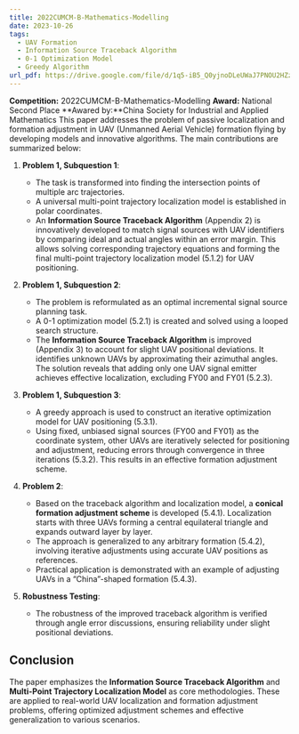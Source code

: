 ```yaml
---
title: 2022CUMCM-B-Mathematics-Modelling
date: 2023-10-26
tags:
  - UAV Formation
  - Information Source Traceback Algorithm
  - 0-1 Optimization Model
  - Greedy Algorithm
url_pdf: https://drive.google.com/file/d/1q5-iB5_Q0yjnoDLeUWaJ7PNOU2HZz7UA/view?usp=sharing
---
```

**Competition:** 2022CUMCM-B-Mathematics-Modelling
**Award:** National Second Place
**Awared by:**China Society for Industrial and Applied Mathematics
This paper addresses the problem of passive localization and formation adjustment in UAV (Unmanned Aerial Vehicle) formation flying by developing models and innovative algorithms. The main contributions are summarized below:

1. **Problem 1, Subquestion 1**:
   - The task is transformed into finding the intersection points of multiple arc trajectories.
   - A universal multi-point trajectory localization model is established in polar coordinates.
   - An **Information Source Traceback Algorithm** (Appendix 2) is innovatively developed to match signal sources with UAV identifiers by comparing ideal and actual angles within an error margin. This allows solving corresponding trajectory equations and forming the final multi-point trajectory localization model (5.1.2) for UAV positioning.

2. **Problem 1, Subquestion 2**:
   - The problem is reformulated as an optimal incremental signal source planning task.
   - A 0-1 optimization model (5.2.1) is created and solved using a looped search structure.
   - The **Information Source Traceback Algorithm** is improved (Appendix 3) to account for slight UAV positional deviations. It identifies unknown UAVs by approximating their azimuthal angles. The solution reveals that adding only one UAV signal emitter achieves effective localization, excluding FY00 and FY01 (5.2.3).

3. **Problem 1, Subquestion 3**:
   - A greedy approach is used to construct an iterative optimization model for UAV positioning (5.3.1).
   - Using fixed, unbiased signal sources (FY00 and FY01) as the coordinate system, other UAVs are iteratively selected for positioning and adjustment, reducing errors through convergence in three iterations (5.3.2). This results in an effective formation adjustment scheme.

4. **Problem 2**:
   - Based on the traceback algorithm and localization model, a **conical formation adjustment scheme** is developed (5.4.1). Localization starts with three UAVs forming a central equilateral triangle and expands outward layer by layer.
   - The approach is generalized to any arbitrary formation (5.4.2), involving iterative adjustments using accurate UAV positions as references.
   - Practical application is demonstrated with an example of adjusting UAVs in a “China”-shaped formation (5.4.3).

5. **Robustness Testing**:
   - The robustness of the improved traceback algorithm is verified through angle error discussions, ensuring reliability under slight positional deviations.

## **Conclusion**
The paper emphasizes the **Information Source Traceback Algorithm** and **Multi-Point Trajectory Localization Model** as core methodologies. These are applied to real-world UAV localization and formation adjustment problems, offering optimized adjustment schemes and effective generalization to various scenarios.


<!--more-->
